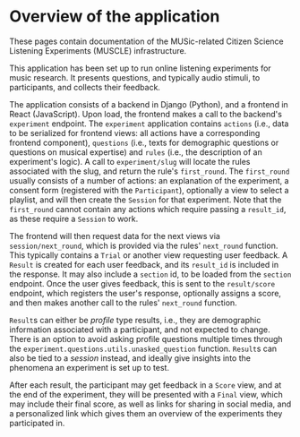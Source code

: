 # Overview of the application

These pages contain documentation of the MUSic-related Citizen Science Listening Experiments (MUSCLE) infrastructure.

This application has been set up to run online listening experiments for music research. It presents questions, and typically audio stimuli, to participants, and collects their feedback.

The application consists of a backend in Django (Python), and a frontend in React (JavaScript). Upon load, the frontend makes a call to the backend's `experiment` endpoint. The `experiment` application contains `actions` (i.e., data to be serialized for frontend views: all actions have a corresponding frontend component), `questions` (i.e., texts for demographic questions or questions on musical expertise) and `rules` (i.e., the description of an experiment's logic). A call to `experiment/slug` will locate the rules associated with the slug, and return the rule's `first_round`. The `first_round` usually consists of a number of actions: an explanation of the experiment, a consent form (registered with the `Participant`), optionally a view to select a playlist, and will then create the `Session` for that experiment. Note that the `first_round` cannot contain any actions which require passing a `result_id`, as these require a `Session` to work.

The frontend will then request data for the next views via `session/next_round`, which is provided via the rules' `next_round` function. This typically contains a `Trial` or another view requesting user feedback. A `Result` is created for each user feedback, and its `result_id` is included in the response. It may also include a `section` id, to be loaded from the `section` endpoint. Once the user gives feedback, this is sent to the `result/score` endpoint, which registers the user's response, optionally assigns a score, and then makes another call to the rules' `next_round` function.

`Result`s can either be *profile* type results, i.e., they are demographic information associated with a participant, and not expected to change. There is an option to avoid asking profile questions multiple times through the `experiment.questions.utils.unasked_question` function. `Result`s can also be tied to a *session* instead, and ideally give insights into the phenomena an experiment is set up to test.

After each result, the participant may get feedback in a `Score` view, and at the end of the experiment, they will be presented with a `Final` view, which may include their final score, as well as links for sharing in social media, and a personalized link which gives them an overview of the experiments they participated in.

